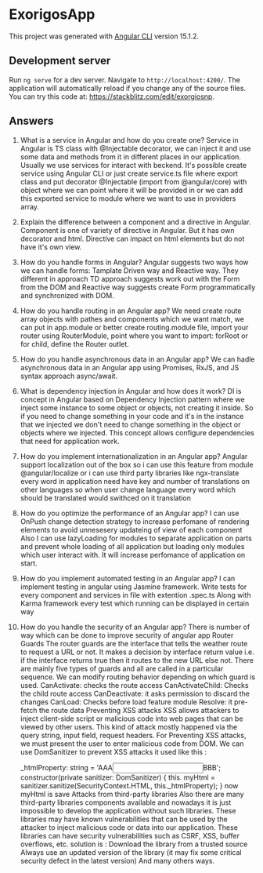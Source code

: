 # ExorigosApp

This project was generated with [Angular CLI](https://github.com/angular/angular-cli) version 15.1.2.

## Development server

Run `ng serve` for a dev server. Navigate to `http://localhost:4200/`. The application will automatically reload if you change any of the source files.
You can try this code at: https://stackblitz.com/edit/exorgiosnp.

## Answers

1. What is a service in Angular and how do you create one?
   Service in Angular is TS class with @Injectable decorator, we can inject it and use some data and methods from it in different places in our application. Usually we use services for interact with beckend. It's possible create service using Angular CLI or just create service.ts file where export class and put decorator @Injectable (import from @angular/core) with object where we can point where it will be provided in or we can add this exported service to module where we want to use in providers array.
2. Explain the difference between a component and a directive in Angular.
   Component is one of variety of directive in Angular. But it has own decorator and html. Directive can impact on html elements but do not have it's own view.

3. How do you handle forms in Angular?
   Angular suggests two ways how we can handle forms: Tamplate Driven way and Reactive way. They different in approach TD approach suggests work out with the Form from the DOM and Reactive way suggests create Form programmatically and synchronized with DOM.

4. How do you handle routing in an Angular app?
   We need create route array objects with pathes and components which we want match, we can put in app.module or better create routing.module file, import your router using RouterModule, point where you want to import: forRoot or for child, define the Router outlet.
5. How do you handle asynchronous data in an Angular app?
   We can hadle asynchronous data in an Angular app using Promises, RxJS, and JS syntax approach async/await.

6. What is dependency injection in Angular and how does it work?
   DI is concept in Angular based on Dependency Injection pattern where we inject some instance to some object or objects, not creating it inside. So if you need to change something in your code and it's in the instance that we injected we don't need to change something in the object or objects where we injected. This concept allows configure dependencies that need for application work.
7. How do you implement internationalization in an Angular app?
   Angular support localization out of the box so i can use this feature from module @angular/localize
   or i can use third party libraries like ngx-translate
   every word in application need have key and number of translations on other languages so when user change language every word which should be translated would swithced on it translation
8. How do you optimize the performance of an Angular app?
   I can use OnPush change detection strategy to increase perfomane of rendering elements to avoid unnesesery updateing of view of each component
   Also I can use lazyLoading for modules to separate application on parts and prevent whole loading of all application but loading only modules which user interact with. It will increase perfomance of application on start.
9. How do you implement automated testing in an Angular app?
   I can implement testing in angular using Jasmine framework. Write tests for every component and services in file with extention .spec.ts
   Along with Karma framework every test which running can be displayed in certain way
10. How do you handle the security of an Angular app?
    There is number of way which can be done to improve security of angular app
    Router Guards
    The router guards are the interface that tells the weather route to request a URL or not. It makes a decision by interface return value i.e. if the interface returns true then it routes to the new URL else not. There are mainly five types of guards and all are called in a particular sequence. We can modify routing behavior depending on which guard is used.
    CanActivate: checks the route access
    CanActivateChild: Checks the child route access
    CanDeactivate: it asks permission to discard the changes
    CanLoad: Checks before load feature module
    Resolve: it pre-fetch the route data
    Preventing XSS attacks
    XSS allows attackers to inject client-side script or malicious code into web pages that can be viewed by other users. This kind of attack mostly happened via the query string, input field, request headers. For Preventing XSS attacks, we must present the user to enter malicious code from DOM. We can use DomSanitizer to prevent XSS attacks
    it used like this :

    \_htmlProperty: string = 'AAA<input type="text" name="name">BBB';
    constructor(private sanitizer: DomSanitizer) {
    this. myHtml = sanitizer.sanitize(SecurityContext.HTML, this.\_htmlProperty);
    }
    now myHtml is save
    Attacks from third-party libraries
    Also there are many third-party libraries components available and nowadays it is just impossible to develop the application without such libraries. These libraries may have known vulnerabilities that can be used by the attacker to inject malicious code or data into our application. These libraries can have security vulnerabilities such as CSRF, XSS, buffer overflows, etc.
    solution is :
    Download the library from a trusted source
    Always use an updated version of the library (it may fix some critical security defect in the latest version)
    And many others ways.
